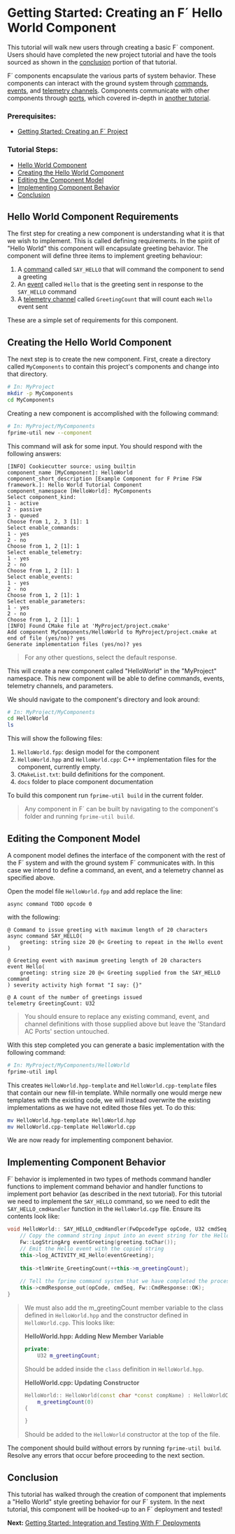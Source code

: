 # Getting Started: Creating an F´ Hello World Component

This tutorial will walk new users through creating a basic F´ component. Users should have completed the new project
tutorial and have the tools sourced as shown in the [conclusion](./NewProject.md#conclusion) portion of that tutorial.

F´ components encapsulate the various parts of system behavior. These components can interact with the ground system
through [commands](Tutorial.md#command), [events](./Tutorial.md#event), and
[telemetry channels](./Tutorial.md#telemetry-channel). Components communicate with other components through
[ports](./Tutorial.md#port), which covered in-depth in [another tutorial](../MathComponent/Tutorial.md).

### Prerequisites:
- [Getting Started: Creating an F´ Project](./NewProject.md)

### Tutorial Steps:
- [Hello World Component](#hello-world-component-requirements)
- [Creating the Hello World Component](#creating-the-hello-world-component)
- [Editing the Component Model](#editing-the-component-model)
- [Implementing Component Behavior](#implementing-component-behavior)
- [Conclusion](#conclusion)

## Hello World Component Requirements

The first step for creating a new component is understanding what it is that we wish to implement. This is called
defining requirements. In the spirit of "Hello World" this component will encapsulate greeting behavior. The component
will define three items to implement greeting behaviour:

1. A [command](./Tutorial.md#command) called `SAY_HELLO` that will command the component to send a greeting
2. An [event](./Tutorial.md#event) called `Hello` that is the greeting sent in response to the `SAY_HELLO` command
3. A [telemetry channel](./Tutorial.md#telemetry-channel) called `GreetingCount` that will count each `Hello` event sent

These are a simple set of requirements for this component.

## Creating the Hello World Component

The next step is to create the new component. First, create a directory called `MyComponents` to contain this project's
components and change into that directory.

```bash
# In: MyProject
mkdir -p MyComponents
cd MyComponents
```

Creating a new component is accomplished with the following command:

```bash
# In: MyProject/MyComponents
fprime-util new --component
```
This command will ask for some input. You should respond with the following answers:

```
[INFO] Cookiecutter source: using builtin
component_name [MyComponent]: HelloWorld
component_short_description [Example Component for F Prime FSW framework.]: Hello World Tutorial Component
component_namespace [HelloWorld]: MyComponents
Select component_kind:
1 - active
2 - passive
3 - queued
Choose from 1, 2, 3 [1]: 1
Select enable_commands:
1 - yes
2 - no
Choose from 1, 2 [1]: 1
Select enable_telemetry:
1 - yes
2 - no
Choose from 1, 2 [1]: 1
Select enable_events:
1 - yes
2 - no
Choose from 1, 2 [1]: 1
Select enable_parameters:
1 - yes
2 - no
Choose from 1, 2 [1]: 1
[INFO] Found CMake file at 'MyProject/project.cmake'
Add component MyComponents/HelloWorld to MyProject/project.cmake at end of file (yes/no)? yes
Generate implementation files (yes/no)? yes
```

> For any other questions, select the default response.

This will create a new component called "HelloWorld" in the "MyProject" namespace. This new component will be able to
define commands, events, telemetry channels, and parameters.

We should navigate to the component's directory and look around:

```bash
# In: MyProject/MyComponents
cd HelloWorld
ls
```
This will show the following files:
1. `HelloWorld.fpp`: design model for the component
2. `HelloWorld.hpp` and `HelloWorld.cpp`: C++ implementation files for the component, currently empty.
3. `CMakeList.txt`: build definitions for the component.
4. `docs` folder to place component documentation

To build this component run `fprime-util build` in the current folder.

> Any component in F´ can be built by navigating to the component's folder and running `fprime-util build`.

## Editing the Component Model

A component model defines the interface of the component with the rest of the F´ system and with the ground system F´
communicates with. In this case we intend to define a command, an event, and a telemetry channel as specified above.

Open the model file `HelloWorld.fpp` and add replace the line:

```
async command TODO opcode 0
```

with the following:

```
@ Command to issue greeting with maximum length of 20 characters
async command SAY_HELLO(
    greeting: string size 20 @< Greeting to repeat in the Hello event
)

@ Greeting event with maximum greeting length of 20 characters
event Hello(
    greeting: string size 20 @< Greeting supplied from the SAY_HELLO command
) severity activity high format "I say: {}"

@ A count of the number of greetings issued
telemetry GreetingCount: U32
```
> You should ensure to replace any existing command, event, and channel definitions with those supplied above but leave
> the 'Standard AC Ports' section untouched.

With this step completed you can generate a basic implementation with the following command:

```bash
# In: MyProject/MyComponents/HelloWorld
fprime-util impl
```

This creates `HelloWorld.hpp-template` and `HelloWorld.cpp-template` files that contain our new fill-in template. While
normally one would merge new templates with the existing code, we will instead overwrite the existing implementations as
we have not edited those files yet.  To do this:

```bash
mv HelloWorld.hpp-template HelloWorld.hpp
mv HelloWorld.cpp-template HelloWorld.cpp
```
We are now ready for implementing component behavior.

## Implementing Component Behavior

F´ behavior is implemented in two types of methods command handler functions to implement command behavior and handler
functions to implement port behavior (as described in the next tutorial). For this tutorial we need to implement the
`SAY_HELLO` command, so we need to edit the `SAY_HELLO_cmdHandler` function in the `HelloWorld.cpp` file.  Ensure its
contents look like:

```c++
void HelloWorld:: SAY_HELLO_cmdHandler(FwOpcodeType opCode, U32 cmdSeq, const Fw::CmdStringArg& greeting) {
    // Copy the command string input into an event string for the Hello event
    Fw::LogStringArg eventGreeting(greeting.toChar());
    // Emit the Hello event with the copied string
    this->log_ACTIVITY_HI_Hello(eventGreeting);
    
    this->tlmWrite_GreetingCount(++this->m_greetingCount);
    
    // Tell the fprime command system that we have completed the processing of the supplied command with OK status
    this->cmdResponse_out(opCode, cmdSeq, Fw::CmdResponse::OK);
}
```
> We must also add the m_greetingCount member variable to the class defined in `HelloWorld.hpp` and the constructor
> defined in `HelloWorld.cpp`. This looks like:
> 
> **HelloWorld.hpp: Adding New Member Variable**
> ```c++
> private:
>     U32 m_greetingCount;
> ```
> Should be added inside the `class` definition in `HelloWorld.hpp`.
>
> **HelloWorld.cpp: Updating Constructor**
> ```c++
> HelloWorld:: HelloWorld(const char *const compName) : HelloWorldComponentBase(compName),
>     m_greetingCount(0)
> {
>
> }
> ```
> Should be added to the `HelloWorld` constructor at the top of the file.

The component should build without errors by running `fprime-util build`.  Resolve any errors that occur before
proceeding to the next section.

## Conclusion

This tutorial has walked through the creation of component that implements a "Hello World" style greeting behavior for
our F´ system. In the next tutorial, this component will be hooked-up to an F´ deployment and tested!

**Next:** [Getting Started: Integration and Testing With F´ Deployments](./Deployments.md)
